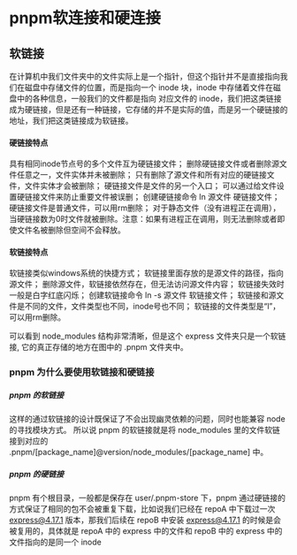 # pnpm软连接和硬连接


## 软链接
在计算机中我们文件夹中的文件实际上是一个指针，但这个指针并不是直接指向我们在磁盘中存储文件的位置，而是指向一个 inode 块，inode 中存储着文件在磁盘中的各种信息，一般我们的文件都是指向 对应文件的 inode，我们把这类链接成为硬链接，但是还有一种链接，它存储的并不是实际的值，而是另一个硬链接的地址，我们把这类链接成为软链接。



#### 硬链接特点

具有相同inode节点号的多个文件互为硬链接文件；
删除硬链接文件或者删除源文件任意之一，文件实体并未被删除；
只有删除了源文件和所有对应的硬链接文件，文件实体才会被删除；
硬链接文件是文件的另一个入口；
可以通过给文件设置硬链接文件来防止重要文件被误删；
创建硬链接命令 ln 源文件 硬链接文件；
硬链接文件是普通文件，可以用rm删除；
对于静态文件（没有进程正在调用），当硬链接数为0时文件就被删除。注意：如果有进程正在调用，则无法删除或者即使文件名被删除但空间不会释放。


#### 软链接特点

软链接类似windows系统的快捷方式；
软链接里面存放的是源文件的路径，指向源文件；
删除源文件，软链接依然存在，但无法访问源文件内容；
软链接失效时一般是白字红底闪烁；
创建软链接命令 ln -s 源文件 软链接文件；
软链接和源文件是不同的文件，文件类型也不同，inode号也不同；
软链接的文件类型是“l”，可以用rm删除。



可以看到 node_modules 结构非常清晰，但是这个 express 文件夹只是一个软链接, 它的真正存储的地方在图中的 .pnpm 文件夹中。



### pnpm 为什么要使用软链接和硬链接
##### pnpm 的软链接

这样的通过软链接的设计既保证了不会出现幽灵依赖的问题，同时也能兼容 node 的寻找模块方式。
所以说 pnpm 的软链接就是将 node_modules 里的文件软链接到对应的 .pnpm/[package_name]@version/node_modules/[package_name] 中。
##### pnpm 的硬链接
pnpm 有个根目录，一般都是保存在 user/.pnpm-store 下，pnpm 通过硬链接的方式保证了相同的包不会被重复下载，比如说我们已经在 repoA 中下载过一次 express@4.17.1 版本，那我们后续在 repoB 中安装 express@4.17.1 的时候是会被复用的，具体就是 repoA 中的 express 中的文件和 repoB 中的 express 中的文件指向的是同一个 inode